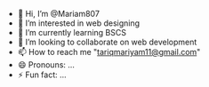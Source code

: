 - 👋 Hi, I’m @Mariam807
- 👀 I’m interested in web designing
- 🌱 I’m currently learning BSCS
- 💞️ I’m looking to collaborate on web development
- 📫 How to reach me "tariqmariyam11@gmail.com"
- 😄 Pronouns: ...
- ⚡ Fun fact: ...

<!---
Mariam807/Mariam807 is a ✨ special ✨ repository because its `README.md` (this file) appears on your GitHub profile.
You can click the Preview link to take a look at your changes.
--->
